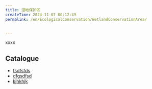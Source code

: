 ```yaml
---
title: 湿地保护区
createTime: 2024-11-07 00:12:49
permalink: /en/EcologicalConservation/WetlandConservationArea/


---
```


xxxx

## Catalogue
- [fsdfsfds](./1.fsdfsfds.md)
- [dfgsdfsd](./2.dfgsdfsd.md)
- [kjhkhjk](./3.kjhkhjk.md)
